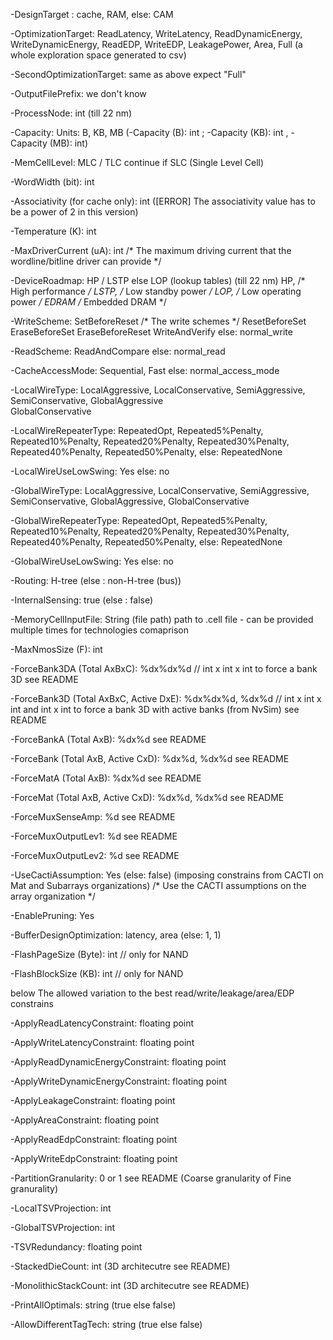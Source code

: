 -DesignTarget : cache, RAM, else: CAM

-OptimizationTarget: ReadLatency, WriteLatency, ReadDynamicEnergy, WriteDynamicEnergy, ReadEDP, WriteEDP, LeakagePower, Area, Full (a whole exploration space generated to csv)

-SecondOptimizationTarget: same as above expect "Full"

-OutputFilePrefix: we don't know

-ProcessNode: int (till 22 nm)

-Capacity: Units: B, KB, MB (-Capacity (B): int ; -Capacity (KB): int , -Capacity (MB): int)

-MemCellLevel: MLC / TLC continue if SLC (Single Level Cell)

-WordWidth (bit): int

-Associativity (for cache only): int ([ERROR] The associativity value has to be a power of 2 in this version)

-Temperature (K): int 

-MaxDriverCurrent (uA): int /* The maximum driving current that the wordline/bitline driver can provide */

-DeviceRoadmap: HP / LSTP else LOP (lookup tables) 	(till 22 nm)
    HP,		/* High performance */
	LSTP,	/* Low standby power */
	LOP,	/* Low operating power */
    EDRAM   /* Embedded DRAM */


-WriteScheme:   SetBeforeReset   /* The write schemes */
			    ResetBeforeSet
				EraseBeforeSet
				EraseBeforeReset
	            WriteAndVerify
                else: normal_write
		
-ReadScheme:  ReadAndCompare else: normal_read

-CacheAccessMode: Sequential, Fast else: normal_access_mode

-LocalWireType: LocalAggressive, 
                LocalConservative, 
                SemiAggressive, 
                SemiConservative, 
                GlobalAggressive          
                GlobalConservative

-LocalWireRepeaterType: RepeatedOpt, 
                        Repeated5%Penalty, 
                        Repeated10%Penalty, 
                        Repeated20%Penalty, 
                        Repeated30%Penalty, 
                        Repeated40%Penalty, 
                        Repeated50%Penalty, 
                        else: RepeatedNone

-LocalWireUseLowSwing: Yes else: no 


-GlobalWireType: LocalAggressive, 
                 LocalConservative, 
                 SemiAggressive, 
                 SemiConservative, 
                 GlobalAggressive, 
                 GlobalConservative

-GlobalWireRepeaterType: RepeatedOpt, 
                        Repeated5%Penalty, 
                        Repeated10%Penalty, 
                        Repeated20%Penalty, 
                        Repeated30%Penalty, 
                        Repeated40%Penalty, 
                        Repeated50%Penalty, 
                        else: RepeatedNone

-GlobalWireUseLowSwing: Yes else: no 

-Routing: H-tree (else : non-H-tree (bus))

-InternalSensing: true (else : false)

-MemoryCellInputFile: String (file path) path to .cell file - can be provided multiple times for technologies comaprison 

-MaxNmosSize (F): int 

-ForceBank3DA (Total AxBxC): %dx%dx%d // int x int x int to force a bank 3D see README 

-ForceBank3D (Total AxBxC, Active DxE): %dx%dx%d, %dx%d // int x int x int and int x int to force a bank 3D with active banks (from NvSim) see README 

-ForceBankA (Total AxB): %dx%d  see README

-ForceBank (Total AxB, Active CxD): %dx%d, %dx%d see README

-ForceMatA (Total AxB): %dx%d see README

-ForceMat (Total AxB, Active CxD): %dx%d, %dx%d see README

-ForceMuxSenseAmp: %d see README

-ForceMuxOutputLev1: %d see README

-ForceMuxOutputLev2: %d see README 

-UseCactiAssumption: Yes (else: false) (imposing constrains from CACTI on Mat and Subarrays organizations) 
/* Use the CACTI assumptions on the array organization */

-EnablePruning: Yes 

-BufferDesignOptimization: latency, area (else: 1, 1)

-FlashPageSize (Byte): int // only for NAND

-FlashBlockSize (KB): int // only for NAND

below The allowed variation to the best read/write/leakage/area/EDP constrains

-ApplyReadLatencyConstraint: floating point 

-ApplyWriteLatencyConstraint: floating point 

-ApplyReadDynamicEnergyConstraint: floating point 

-ApplyWriteDynamicEnergyConstraint: floating point 

-ApplyLeakageConstraint: floating point 

-ApplyAreaConstraint: floating point 

-ApplyReadEdpConstraint: floating point 

-ApplyWriteEdpConstraint: floating point 

-PartitionGranularity: 0 or 1 see README (Coarse granularity of Fine granurality)

-LocalTSVProjection: int 

-GlobalTSVProjection: int 

-TSVRedundancy: floating point

-StackedDieCount: int (3D architecutre see README)

-MonolithicStackCount: int (3D architecutre see README)

-PrintAllOptimals: string (true else false)

-AllowDifferentTagTech: string (true else false)